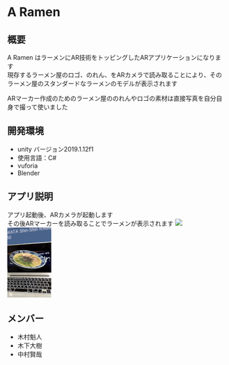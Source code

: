 
# A Ramen
## 概要
A Ramen はラーメンにAR技術をトッピングしたARアプリケーションになります  
現存するラーメン屋のロゴ、のれん、をARカメラで読み取ることにより、そのラーメン屋のスタンダードなラーメンのモデルが表示されます  

ARマーカー作成のためのラーメン屋ののれんやロゴの素材は直接写真を自分自身で撮って使いました
## 開発環境
- unity バージョン2019.1.12f1
- 使用言語：C#  
- vuforia  
- Blender  


## アプリ説明
アプリ起動後、ARカメラが起動します  
その後ARマーカーを読み取ることでラーメンが表示されます
<img src="/play1.png" width="20%">
<img src="/素材/play2.png" width="20%">
## メンバー
- 木村魁人   
- 木下大樹   
- 中村賢哉    
